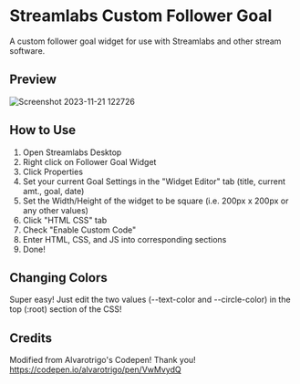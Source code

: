 # Streamlabs Custom Follower Goal
A custom follower goal widget for use with Streamlabs and other stream software.
## Preview
![Screenshot 2023-11-21 122726](https://github.com/NoahDobie/Streamlabs-Custom-Follower-Goal/assets/122558645/823b114b-5f80-44c5-8124-737535c17e4b)

## How to Use
1. Open Streamlabs Desktop
2. Right click on Follower Goal Widget
3. Click Properties
4. Set your current Goal Settings in the "Widget Editor" tab (title, current amt., goal, date)
5. Set the Width/Height of the widget to be square (i.e. 200px x 200px or any other values)
6. Click "HTML CSS" tab
7. Check "Enable Custom Code"
8. Enter HTML, CSS, and JS into corresponding sections
9. Done!

## Changing Colors
Super easy! Just edit the two values (--text-color and --circle-color) in the top (:root) section of the CSS!

## Credits
Modified from Alvarotrigo's Codepen!
Thank you!
https://codepen.io/alvarotrigo/pen/VwMvydQ
